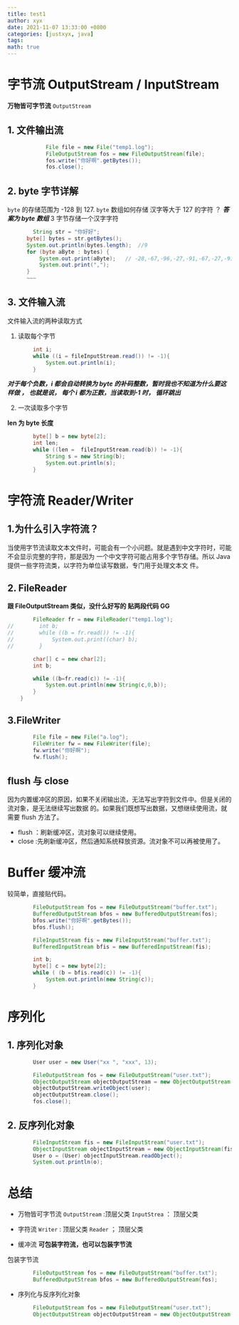 ```yaml
---
title: test1
author: xyx
date: 2021-11-07 13:33:00 +0800
categories: [justxyx, java]
tags:
math: true
---
```


# 字节流 OutputStream / InputStream

**万物皆可字节流** `OutputStream`

## 1. 文件输出流

```java
            File file = new File("temp1.log");
            FileOutputStream fos = new FileOutputStream(file);
            fos.write("你好啊".getBytes());
            fos.close();
```

## 2. byte 字节详解

`byte` 的存储范围为 -128 到 127.
`byte` 数组如何存储 汉字等大于 127 的字符 ？
**_答案为 byte 数组_** 3 字节存储一个汉字字符

```java
        String str = "你好好";
      byte[] bytes = str.getBytes();
      System.out.println(bytes.length);  //9
      for (byte aByte : bytes) {
          System.out.print(aByte);   // -28,-67,-96,-27,-91,-67,-27,-91,-67,
          System.out.print(",");
      }
      ~~~
```

## 3. 文件输入流

文件输入流的两种读取方式

1. 读取每个字节

```java
        int i;
        while ((i = fileInputStream.read()) != -1){
            System.out.println(i);
        }
```

**_对于每个负数，i 都会自动转换为 byte 的补码整数，暂时我也不知道为什么要这样做 ， 也就是说， 每个 i 都为正数，当读取到-1 时， 循环跳出_**

2. 一次读取多个字节

**len 为 byte 长度**

```java
        byte[] b = new byte[2];
        int len;
        while ((len =  fileInputStream.read(b)) != -1){
            String s = new String(b);
            System.out.println(s);
        }

```

# 字符流 Reader/Writer

## 1.为什么引入字符流？

当使用字节流读取文本文件时，可能会有一个小问题。就是遇到中文字符时，可能不会显示完整的字符，那是因为
一个中文字符可能占用多个字节存储。所以 Java 提供一些字符流类，以字符为单位读写数据，专门用于处理文本文
件。

## 2. FileReader

**跟 FileOutputStream 类似，没什么好写的 贴两段代码 GG**

```java
        FileReader fr = new FileReader("temp1.log");
//        int b;
//        while ((b = fr.read()) != -1){
//            System.out.print((char) b);
//        }

        char[] c = new char[2];
        int b;

        while ((b=fr.read(c)) != -1){
            System.out.println(new String(c,0,b));
        }
    }
```

## 3.FileWriter

```java
        File file = new File("a.log");
        FileWriter fw = new FileWriter(file);
        fw.write("你好啊");
        fw.flush();
```

## flush 与 close

因为内置缓冲区的原因，如果不关闭输出流，无法写出字符到文件中。但是关闭的流对象，是无法继续写出数据
的。如果我们既想写出数据，又想继续使用流，就需要 flush 方法了。

- flush ：刷新缓冲区，流对象可以继续使用。
- close :先刷新缓冲区，然后通知系统释放资源。流对象不可以再被使用了。

# Buffer 缓冲流

较简单，直接贴代码。

```java
        FileOutputStream fos = new FileOutputStream("buffer.txt");
        BufferedOutputStream bfos = new BufferedOutputStream(fos);
        bfos.write("你好啊".getBytes());
        bfos.flush();

        FileInputStream fis = new FileInputStream("buffer.txt");
        BufferedInputStream bfis = new BufferedInputStream(fis);

        int b;
        byte[] c = new byte[2];
        while ( (b = bfis.read(c)) != -1){
            System.out.println(new String(c));
        }

```

# 序列化

## 1. 序列化对象

```java
        User user = new User("xx ", "xxx", 13);

        FileOutputStream fos = new FileOutputStream("user.txt");
        ObjectOutputStream objectOutputStream = new ObjectOutputStream(fos);
        objectOutputStream.writeObject(user);
        objectOutputStream.close();
        fos.close();
```

## 2. 反序列化对象

```java
        FileInputStream fis = new FileInputStream("user.txt");
        ObjectInputStream objectInputStream = new ObjectInputStream(fis);
        User o = (User) objectInputStream.readObject();
        System.out.println(o);
```

# 总结

- 万物皆可字节流
  `OutputStream` :顶层父类
  `InputStrea` ： 顶层父类

- 字符流
  `Writer` : 顶层父类
  `Reader` ； 顶层父类

- 缓冲流
  **可包装字符流，也可以包装字节流**

包装字节流

```java
        FileOutputStream fos = new FileOutputStream("buffer.txt");
        BufferedOutputStream bfos = new BufferedOutputStream(fos);
```

- 序列化与反序列化对象

```java
        FileOutputStream fos = new FileOutputStream("user.txt");
        ObjectOutputStream objectOutputStream = new ObjectOutputStream(fos);
```
